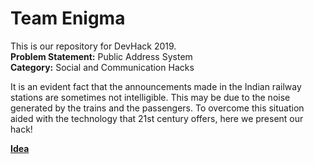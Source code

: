 # Team Enigma
This is our repository for DevHack 2019. <br>
<b> Problem Statement:</b> Public Address System <br>
<b> Category:</b> Social and Communication Hacks <br>

It is an evident fact that the announcements made in the Indian railway stations are sometimes not intelligible. This may be due to the noise generated by the trains and the passengers. To overcome this situation aided with the technology that 21st century offers, here we present our hack! <br>

<b><u>Idea</u></b>
